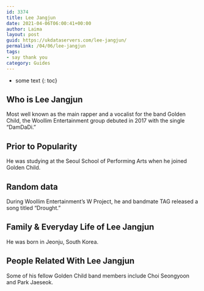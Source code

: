 ```yaml
---
id: 3374
title: Lee Jangjun
date: 2021-04-06T06:00:41+00:00
author: Laima
layout: post
guid: https://ukdataservers.com/lee-jangjun/
permalink: /04/06/lee-jangjun
tags:
- say thank you
category: Guides
---
```


* some text
{: toc}


## Who is Lee Jangjun
                  
                  
                  
Most well known as the main rapper and a vocalist for the band Golden Child, the Woollim Entertainment group debuted in 2017 with the single &#8220;DamDaDi.&#8221; 
                  
              
            
              
            
                
                
                
## Prior to Popularity
                  
                  
                  
He was studying at the Seoul School of Performing Arts when he joined Golden Child. 
                  
              
            
              
            
                
                
                
## Random data
                  
                  
                  
During Woollim Entertainment&#8217;s W Project, he and bandmate TAG released a song titled &#8220;Drought.&#8221; 
                  
              
            
              
            
                
                
                
## Family & Everyday Life of Lee Jangjun
                  
                  
                  
He was born in Jeonju, South Korea. 
                  
              
            
              
            
                
                
                
## People Related With Lee Jangjun
                  
                  
                  
Some of his fellow Golden Child band members include Choi Seongyoon and Park Jaeseok. 
                  
              
            
              
            
                
              
            
              
              
            
            
              
            
          
          
          